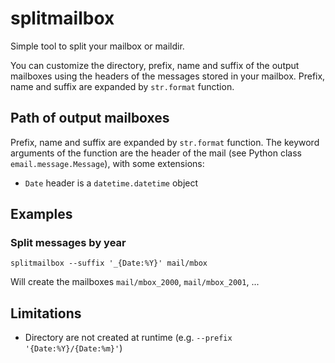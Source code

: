 # splitmailbox

Simple tool to split your mailbox or maildir.

You can customize the directory, prefix, name and suffix of the output
mailboxes using the headers of the messages stored in your mailbox. Prefix,
name and suffix are expanded by `str.format` function.

## Path of output mailboxes
Prefix, name and suffix are expanded by `str.format` function. The keyword
arguments of the function are the header of the mail (see Python class
`email.message.Message`), with some extensions:

- `Date` header is a `datetime.datetime` object

## Examples

### Split messages by year
    splitmailbox --suffix '_{Date:%Y}' mail/mbox

Will create the mailboxes `mail/mbox_2000`, `mail/mbox_2001`, ...

## Limitations

- Directory are not created at runtime (e.g. `--prefix '{Date:%Y}/{Date:%m}'`)
